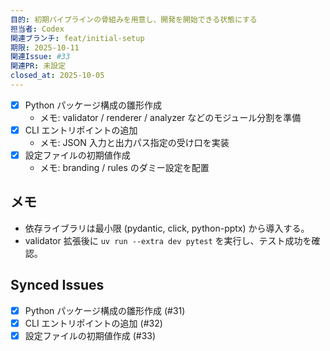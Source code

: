 ```yaml
---
目的: 初期パイプラインの骨組みを用意し、開発を開始できる状態にする
担当者: Codex
関連ブランチ: feat/initial-setup
期限: 2025-10-11
関連Issue: #33
関連PR: 未設定
closed_at: 2025-10-05
---
```


- [x] Python パッケージ構成の雛形作成
  - メモ: validator / renderer / analyzer などのモジュール分割を準備
- [x] CLI エントリポイントの追加
  - メモ: JSON 入力と出力パス指定の受け口を実装
- [x] 設定ファイルの初期値作成
  - メモ: branding / rules のダミー設定を配置

## メモ
- 依存ライブラリは最小限 (pydantic, click, python-pptx) から導入する。
- validator 拡張後に `uv run --extra dev pytest` を実行し、テスト成功を確認。

<!-- BEGIN: issues-sync -->
## Synced Issues
- [x] Python パッケージ構成の雛形作成 (#31)
- [x] CLI エントリポイントの追加 (#32)
- [x] 設定ファイルの初期値作成 (#33)
<!-- END: issues-sync -->
